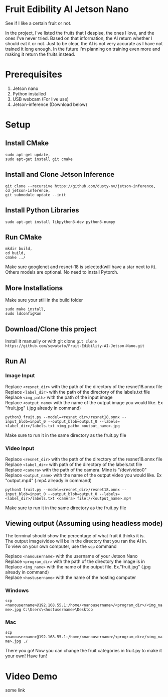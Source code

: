 # Fruit Edibility AI Jetson Nano
See if I like a certain fruit or not.

In the project, I've listed the fruits that I despise, the ones I love, and the ones I've never tried. Based on that information, the AI return whether I should eat it or not. Just to be clear, the AI is not very accurate as I have not trained it long enough. In the future I'm planning on training even more and making it return the fruits instead.

# Prerequisites

1. Jetson nano
2. Python installed
3. USB webcam (For live use)
4. Jetson-inference (Download below)


# Setup

## Install CMake

```
sudo apt-get update,
sudo apt-get install git cmake
```

## Install and Clone Jetson Inference

```
git clone --recursive https://github.com/dusty-nv/jetson-inference,
cd jetson-inference,
git submodule update --init
```

## Install Python Libraries

`sudo apt-get install libpython3-dev python3-numpy`

## Run CMake

```
mkdir build,
cd build,
cmake ../
```
Make sure googlenet and resnet-18 is selected(will have a star next to it). <br>
Others models are optional. No need to install Pytorch.

## More Installations

Make sure your still in the build folder

```
sudo make install,
sudo ldconfigRun
```

## Download/Clone this project

Install it manually or with git clone
`git clone https://github.com/sqwatato/Fruit-Edibility-AI-Jetson-Nano.git`


## Run AI

### Image Input

Replace `<resnet_dir>` with the path of the directory of the resnet18.onnx file <br>
Replace `<label_dir>` with the path of the directory of the labels.txt file <br>
Replace `<img_path>` with the path of the input image <br>
Replace `<output_name>` with the name of the output image you would like. Ex "fruit.jpg" (.jpg already in command) <br>

`python3 fruit.py --model=<resnet_dir>/resnet18.onnx --input_blob=input_0 --output_blob=output_0 --labels=<label_dir>/labels.txt <img_path> <output_name>.jpg`

Make sure to run it in the same directory as the fruit.py file

### Video Input

Replace `<resnet_dir>` with the path of the directory of the resnet18.onnx file <br>
Replace `<label_dir>` with path of the directory of the labels.txt file <br>
Replace `<camera>` with the path of the camera. Mine is "/dev/video0" <br>
Replace `<output_name>` with the name of the output video you would like. Ex "output.mp4" (.mp4 already in command) <br>

`python3 fruit.py --model=<resnet_dir>/resnet18.onnx --input_blob=input_0 --output_blob=output_0 --labels=<label_dir>/labels.txt <camera> file://<output_name>.mp4`

Make sure to run it in the same directory as the fruit.py file

## Viewing output (Assuming using headless mode)

The terminal should show the percentage of what fruit it thinks it is. <br>
The output image/video will be in the directory that you ran the AI in. <br>
To view on your own computer, use the `scp` command

Replace `<nanousername>` with the username of your Jetson Nano <br>
Replace `<program_dir>` with the path of the directory the image is in <br>
Replace `<img_name>` with the name of the output file. Ex."fruit.jpg" (.jpg already in command) <br>
Replace `<hostusername>` with the name of the hosting computer <br>

### Windows

`scp <nanousername>@192.168.55.1:/home/<nanousername>/<program_dir>/<img_name>.jpg C:\Users\<hostusername>\Desktop`

### Mac

`scp <nanousername>@192.168.55.1:/home/<nanousername>/<program_dir>/<img_name>.jpg ./`

There you go! Now you can change the fruit categories in fruit.py to make it your own! Have fun!

# Video Demo

some link